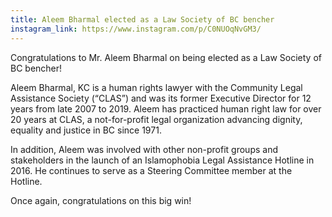 ```yaml
---
title: Aleem Bharmal elected as a Law Society of BC bencher
instagram_link: https://www.instagram.com/p/C0NUOqNvGM3/
---
```

Congratulations to Mr. Aleem Bharmal on being elected as a Law Society of BC bencher!

Aleem Bharmal, KC is a human rights lawyer with the Community Legal Assistance Society (“CLAS”) and was its former Executive Director for 12 years from late 2007 to 2019. Aleem has practiced human right law for over 20 years at CLAS, a not-for-profit legal organization advancing dignity, equality and justice in BC since 1971.

In addition, Aleem was involved with other non-profit groups and stakeholders in the launch of an Islamophobia Legal Assistance Hotline in 2016. He continues to serve as a Steering Committee member at the Hotline.

Once again, congratulations on this big win!